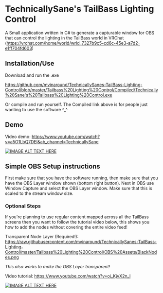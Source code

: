 
# TechnicallySane's TailBass Lighting Control

A Small application written in C# to generate a capturable window for OBS that can control the lighting in the TailBass world in VRChat (https://vrchat.com/home/world/wrld_7327b9c5-cd6c-45e3-a7d2-e1ff704fd603)

## Installation/Use

Download and run the .exe

https://github.com/mvinaround/TechnicallySanes-TailBass-Lighting-Control/blob/master/Tailbass%20Lighting%20Control/Compiled/Technically%20Sane's%20Tailbass%20Lighting%20Control.exe


Or compile and run yourself. The Compiled link above is for people just wanting to use the software ^_^

## Demo
Video demo: https://www.youtube.com/watch?v=a5O1LbQ7DEI&ab_channel=TechnicallySane

[![IMAGE ALT TEXT HERE](https://img.youtube.com/vi/a5O1LbQ7DEI/0.jpg)](https://www.youtube.com/watch?v=a5O1LbQ7DEI)

## Simple OBS Setup instructions

First make sure that you have the software running, then make sure that you have the OBS Layer window shown (bottom right button).
Next in OBS use Window Capture and select the OBS Layer window. Make sure that this is scaled to the stream window size.

### Optional Steps

If you're planning to use regular content mapped across all the TailBass screens then you want to follow the tutorial video below, this shows you how to add the nodes without covering the entire video feed!

Transparent Node Layer (Required!): https://raw.githubusercontent.com/mvinaround/TechnicallySanes-TailBass-Lighting-Control/master/Tailbass%20Lighting%20Control/OBS%20Assets/BlackNodes.png

*This also works to make the OBS Layer transparent!*

Video tutorial: https://www.youtube.com/watch?v=oj_KjvX2n_I



[![IMAGE ALT TEXT HERE](https://img.youtube.com/vi/oj_KjvX2n_I/0.jpg)](https://www.youtube.com/watch?v=oj_KjvX2n_I)
